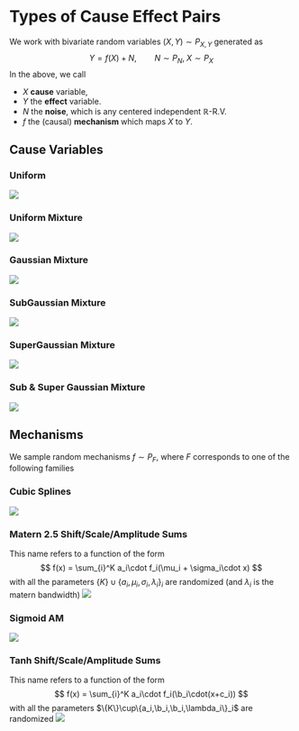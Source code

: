 # Types of Cause Effect Pairs
We work with bivariate random variables $(X,Y) \sim P_{X,Y}$ generated as
$$ Y = f(X) + N,\qquad N\sim P_N,\; X\sim P_X$$
In the above, we call
* $X$ **cause** variable,
* $Y$ the **effect** variable.
* $N$ the **noise**, which is any centered independent $\mathbb{R}$-R.V.
* $f$ the (causal) **mechanism** which maps $X$ to $Y$.

## Cause Variables
### Uniform
![](./cause/uniform.png?raw=true)

### Uniform Mixture
![](./cause/uniform_mixture.png?raw=true)

### Gaussian Mixture
![](./cause/gaussian_mixture.png?raw=true)

### SubGaussian Mixture
![](./cause/subgaussian_mixture.png?raw=true)

### SuperGaussian Mixture
![](./cause/supergaussian_mixture.png?raw=true)

### Sub & Super Gaussian Mixture
![](./cause/supergaussian_mixture.png?raw=true)

## Mechanisms
We sample random mechanisms $f\sim P_F$, where $F$ corresponds to one of the following families
### Cubic Splines
![](./mechanism/cubic_spline.png?raw=true)

### Matern 2.5 Shift/Scale/Amplitude Sums
This name refers to a function of the form
$$ f(x) = \sum_{i}^K a_i\cdot f_i(\mu_i + \sigma_i\cdot x) $$
with all the parameters $\{K\}\cup\{a_i,\mu_i,\sigma_i,\lambda_i\}_i$ are randomized (and $\lambda_i$ is the matern bandwidth)
![](./mechanism/matern_sums.png?raw=true)

### Sigmoid AM
![](./mechanism/sigmoid_am.png?raw=true)

### Tanh Shift/Scale/Amplitude Sums
This name refers to a function of the form
$$ f(x) = \sum_{i}^K a_i\cdot f_i(\b_i\cdot(x+c_i)) $$
with all the parameters $\{K\}\cup\{a_i,\b_i,\b_i,\lambda_i\}_i$ are randomized
![](./mechanism/tanh_sum.png?raw=true)
